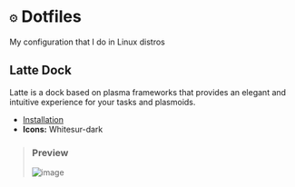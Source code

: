 # `⚙️` Dotfiles
My configuration that I do in Linux distros

## Latte Dock  
Latte is a dock based on plasma frameworks that provides an elegant and intuitive experience for your tasks and plasmoids.
* [Installation](https://github.com/KDE/latte-dock#installation)
* **Icons:** Whitesur-dark

> ### Preview
> ![image](https://user-images.githubusercontent.com/52360869/173045671-87c5ac87-e9b4-4551-91ce-cd3de4593c7f.png)
